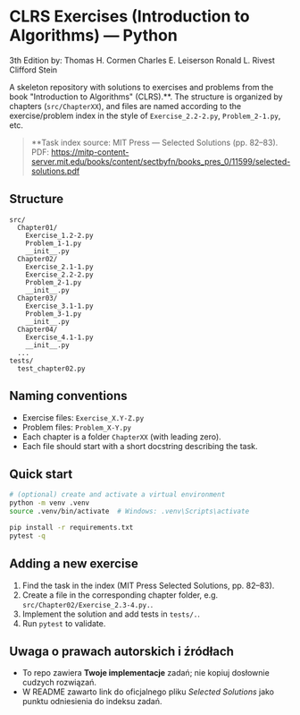 # CLRS Exercises (Introduction to Algorithms) — Python
3th Edition by:
Thomas H. Cormen
Charles E. Leiserson
Ronald L. Rivest
Clifford Stein

A skeleton repository with solutions to exercises and problems from the book "Introduction to Algorithms" (CLRS).**.
The structure is organized by chapters (`src/ChapterXX`), and files are named according to the exercise/problem
index in the style of `Exercise_2.2-2.py`, `Problem_2-1.py`, etc.

> **Task index source: MIT Press — Selected Solutions (pp. 82–83).  
> PDF: https://mitp-content-server.mit.edu/books/content/sectbyfn/books_pres_0/11599/selected-solutions.pdf

## Structure
```
src/
  Chapter01/
    Exercise_1.2-2.py
    Problem_1-1.py
    __init__.py
  Chapter02/
    Exercise_2.1-1.py
    Exercise_2.2-2.py
    Problem_2-1.py
    __init__.py
  Chapter03/
    Exercise_3.1-1.py
    Problem_3-1.py
    __init__.py
  Chapter04/
    Exercise_4.1-1.py
    __init__.py
  ...
tests/
  test_chapter02.py
```

## Naming conventions
- Exercise files: `Exercise_X.Y-Z.py`
- Problem files: `Problem_X-Y.py`
- Each chapter is a folder `ChapterXX` (with leading zero).
- Each file should start with a short docstring describing the task.

## Quick start
```bash
# (optional) create and activate a virtual environment
python -m venv .venv
source .venv/bin/activate  # Windows: .venv\Scripts\activate

pip install -r requirements.txt
pytest -q
```

## Adding a new exercise
1. Find the task in the index (MIT Press Selected Solutions, pp. 82–83).
2. Create a file in the corresponding chapter folder, e.g. `src/Chapter02/Exercise_2.3-4.py.`.
3. Implement the solution and add tests in `tests/.`.
4. Run `pytest` to validate.

## Uwaga o prawach autorskich i źródłach
- To repo zawiera **Twoje implementacje** zadań; nie kopiuj dosłownie cudzych rozwiązań.
- W README zawarto link do oficjalnego pliku *Selected Solutions* jako punktu odniesienia do indeksu zadań.
